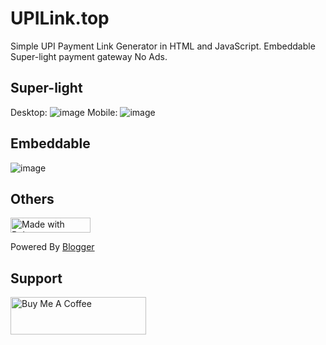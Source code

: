 # UPILink.top
Simple UPI Payment Link Generator in HTML and JavaScript. Embeddable Super-light payment gateway
No Ads.

## Super-light

Desktop:
![image](https://user-images.githubusercontent.com/20312984/226095883-ae9c44f6-037e-4b1a-909f-bcbde85a2e37.png)
Mobile:
![image](https://user-images.githubusercontent.com/20312984/226095864-b13d20dd-168d-4eae-804e-f941a5a9c1c4.png)


## Embeddable
![image](https://user-images.githubusercontent.com/20312984/226095839-2a1230ad-db92-4d9f-9102-a9f7ae1fb194.png)

## Others
[<img
    src="https://bulma.io/images/made-with-bulma.png"
    alt="Made with Bulma"
    width="128"
    height="24">](https://bulma.io)

Powered By [Blogger](https://blogger.com)
## Support
[<img src="https://cdn.buymeacoffee.com/buttons/v2/default-yellow.png" alt="Buy Me A Coffee" style="height: 60px !important;width: 217px !important;" >](https://www.buymeacoffee.com/madhuraj)

